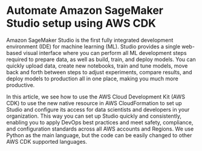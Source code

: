 
# Automate Amazon SageMaker Studio setup using AWS CDK

Amazon SageMaker Studio is the first fully integrated development environment (IDE) for machine learning (ML). Studio provides a single web-based visual interface where you can perform all ML development steps required to prepare data, as well as build, train, and deploy models. You can quickly upload data, create new notebooks, train and tune models, move back and forth between steps to adjust experiments, compare results, and deploy models to production all in one place, making you much more productive.

In this article, we see how to use the AWS Cloud Development Kit (AWS CDK) to use the new native resource in AWS CloudFormation to set up Studio and configure its access for data scientists and developers in your organization. This way you can set up Studio quickly and consistently, enabling you to apply DevOps best practices and meet safety, compliance, and configuration standards across all AWS accounts and Regions. We use Python as the main language, but the code can be easily changed to other AWS CDK supported languages.

